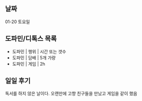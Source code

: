 ## 날짜
 01-20 토요일
 ## 도파민/디톡스 목록
 - 도파민 | 행위 | 시간 또는 갯수
 - 도파민 | 담배 | 5개 가량
 - 도파민 | 게임 | 2h

 ## 일일 후기
 독서를 하지 않은 날이다. 오랜만에 고향 친구들을 만났고 게임을 같이 했음
